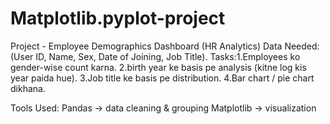 # Matplotlib.pyplot-project

Project - Employee Demographics Dashboard (HR Analytics)
Data Needed: (User ID, Name, Sex, Date of Joining, Job Title).
Tasks:1.Employees ko gender-wise count karna.
2.birth year ke basis pe analysis (kitne log kis year paida hue).
3.Job title ke basis pe distribution.
4.Bar chart / pie chart dikhana.

Tools Used:
Pandas → data cleaning & grouping
Matplotlib → visualization
